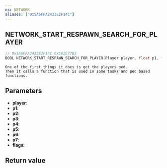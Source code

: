 ```yaml
---
ns: NETWORK
aliases: ["0x5A6FFA2433E2F14C"]
---
```

## NETWORK_START_RESPAWN_SEARCH_FOR_PLAYER

```c
// 0x5A6FFA2433E2F14C 0xC62E77B3
BOOL NETWORK_START_RESPAWN_SEARCH_FOR_PLAYER(Player player, float p1, float p2, float p3, float p4, float p5, float p6, float p7, int flags);
```

```
One of the first things it does is get the players ped.  
Then it calls a function that is used in some tasks and ped based functions.  
```

## Parameters
* **player**: 
* **p1**: 
* **p2**: 
* **p3**: 
* **p4**: 
* **p5**: 
* **p6**: 
* **p7**: 
* **flags**: 

## Return value
